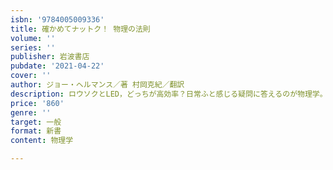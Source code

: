 ```yaml
---
isbn: '9784005009336'
title: 確かめてナットク！ 物理の法則
volume: ''
series: ''
publisher: 岩波書店
pubdate: '2021-04-22'
cover: ''
author: ジョー・ヘルマンス／著 村岡克紀／翻訳
description: ロウソクとLED，どっちが高効率？日常ふと感じる疑問に答えるのが物理学。その醍醐味を伝えます。
price: '860'
genre: ''
target: 一般
format: 新書
content: 物理学

---
```


